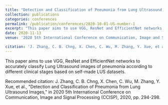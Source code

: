 ```yaml
---
title: "Detection and Classification of Pneumonia from Lung Ultrasound Images"
collection: publications
categories: conferences
permalink: /publication/conferences/2020-10-01-US-number-1
excerpt: "This paper aims to use VGG, ResNet and EfficientNet networks to accurately classify Lung Ultrasound images of pneumonia according to different clinical stages based on self-made LUS datasets. <br><img src='/images/500x300.png'>"
date: 2020-11-13
venue: '2020 5th International Conference on Communication, Image and Signal Processing (CCISP)'

citation: 'J. Zhang, C. B. Chng, X. Chen, C. Wu, M. Zhang, Y. Xue, et al., "Detection and Classification of Pneumonia from Lung Ultrasound Images," in 2020 5th International Conference on Communication, Image and Signal Processing (CCISP), 2020, pp. 294-298.'
---
```

This paper aims to use VGG, ResNet and EfficientNet networks to accurately classify Lung Ultrasound images of pneumonia according to different clinical stages based on self-made LUS datasets.

Recommended citation: J. Zhang, C. B. Chng, X. Chen, C. Wu, M. Zhang, Y. Xue, et al., "Detection and Classification of Pneumonia from Lung Ultrasound Images," in 2020 5th International Conference on Communication, Image and Signal Processing (CCISP), 2020, pp. 294-298.
